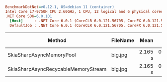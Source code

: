 ``` ini

BenchmarkDotNet=v0.12.1, OS=debian 11 (container)
Intel Core i7-9750H CPU 2.60GHz, 1 CPU, 12 logical and 6 physical cores
.NET Core SDK=6.0.101
  [Host]     : .NET Core 6.0.1 (CoreCLR 6.0.121.56705, CoreFX 6.0.121.56705), X64 RyuJIT
  DefaultJob : .NET Core 6.0.1 (CoreCLR 6.0.121.56705, CoreFX 6.0.121.56705), X64 RyuJIT


```
|                              Method | FileName |    Mean |    Error |   StdDev |  Median | Ratio | RatioSD | Gen 0 | Gen 1 | Gen 2 |   Allocated |
|------------------------------------ |--------- |--------:|---------:|---------:|--------:|------:|--------:|------:|------:|------:|------------:|
|            SkiaSharpAsyncMemoryPool |  big.jpg | 2.165 s | 0.0717 s | 0.2115 s | 2.122 s |  1.00 |    0.00 |     - |     - |     - | 32769.97 KB |
| SkiaSharpAsyncRecycableMemoryStream |  big.jpg | 2.165 s | 0.0652 s | 0.1923 s | 2.094 s |  1.01 |    0.13 |     - |     - |     - |    99.46 KB |

